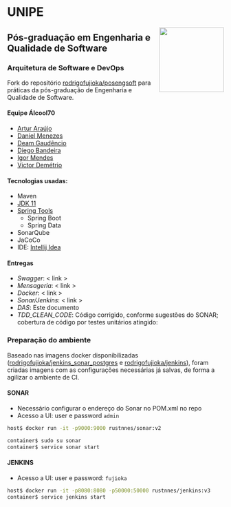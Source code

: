 # UNIPE

<img src="https://raw.githubusercontent.com/rodrigofujioka/poo/master/resources/javaspion.png" align="right" width="150px" />

## Pós-graduação em Engenharia e Qualidade de Software

### Arquitetura de Software e DevOps 

Fork do repositório [rodrigofujioka/posengsoft](https://github.com/rodrigofujioka/posengsoft) para práticas da pós-graduação de Engenharia e Qualidade de Software.

#### Equipe Álcool70
- [Artur Araújo](https://github.com/arturaraujo)
- [Daniel Menezes](https://github.com/dsmenezes)
- [Deam Gaudêncio](https://github.com/deamgaudencioramos)
- [Diego Bandeira](https://github.com/rustnnes)
- [Igor Mendes](https://github.com/igormendes)
- [Victor Demétrio](https://github.com/victordemetrio)

#### Tecnologias usadas:
- Maven
- [JDK 11](https://jdk.java.net/java-se-ri/11)
- [Spring Tools](https://spring.io/tools)  
    - Spring Boot
    - Spring Data
- SonarQube
- JaCoCo
- IDE: [Intellij Idea](https://www.jetbrains.com/idea/) 

#### Entregas  

- *Swagger*: < link > 
- *Mensageria*: < link > 
- *Docker*: < link > 
- *Sonar/Jenkins*: < link >
- *DAS*: Este documento
- *TDD_CLEAN_CODE*: Código corrigido, conforme sugestões do SONAR; cobertura
 de código por testes unitários atingido:   

### Preparação do ambiente

Baseado nas imagens docker disponibilizadas ([rodrigofujioka/jenkins_sonar_postgres](https://hub.docker.com/r/rodrigofujioka/jenkins_sonar_postgres) e [rodrigofujioka/jenkins](https://hub.docker.com/r/rodrigofujioka/jenkins)), foram criadas imagens com as configurações necessárias
 já salvas, de forma a agilizar o ambiente de CI. 

#### SONAR
- Necessário configurar o endereço do Sonar no POM.xml no repo
- Acesso a UI: user e password `admin`

```bash
host$ docker run -it -p9000:9000 rustnnes/sonar:v2

container$ sudo su sonar
container$ service sonar start
```

#### JENKINS

- Acesso a UI: user e password: `fujioka`

```bash
host$ docker run -it -p8080:8080 -p50000:50000 rustnnes/jenkins:v3
container$ service jenkins start   
```
